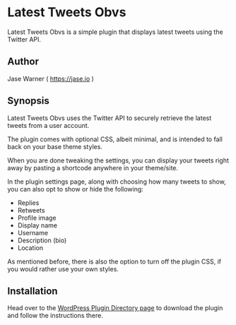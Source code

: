 # Latest Tweets Obvs

Latest Tweets Obvs is a simple plugin that displays latest tweets using the Twitter API.

## Author

Jase Warner ( <a href="https://jase.io/">https://jase.io</a> )

## Synopsis

Latest Tweets Obvs uses the Twitter API to securely retrieve the latest tweets from a user account.

The plugin comes with optional CSS, albeit minimal, and is intended to fall back on your base theme styles.

When you are done tweaking the settings, you can display your tweets right away by pasting a shortcode anywhere in your theme/site.

In the plugin settings page, along with choosing how many tweets to show, you can also opt to show or hide the following:

* Replies
* Retweets
* Profile image
* Display name
* Username
* Description (bio)
* Location

As mentioned before, there is also the option to turn off the plugin CSS, if you would rather use your own styles.

## Installation

Head over to the <a href="https://wordpress.org/plugins/latest-tweets-obvs/">WordPress Plugin Directory page</a> to download the plugin and follow the instructions there.

